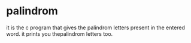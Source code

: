 # palindrom
it is the c program that gives the palindrom letters present in the entered word. it prints you thepalindrom letters too.
